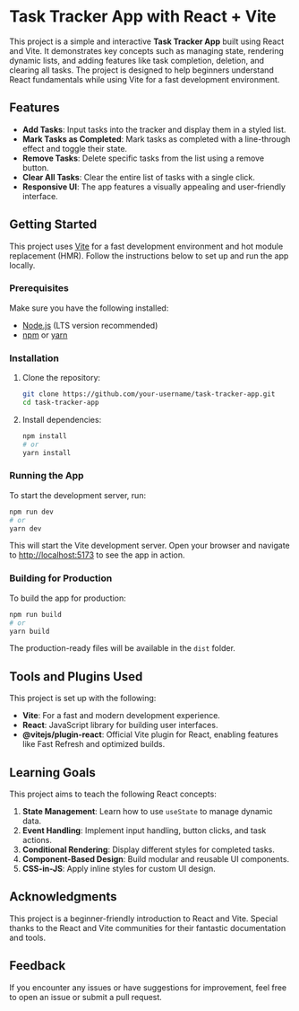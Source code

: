 # Task Tracker App with React + Vite

This project is a simple and interactive **Task Tracker App** built using React and Vite. It demonstrates key concepts such as managing state, rendering dynamic lists, and adding features like task completion, deletion, and clearing all tasks. The project is designed to help beginners understand React fundamentals while using Vite for a fast development environment.

## Features

- **Add Tasks**: Input tasks into the tracker and display them in a styled list.
- **Mark Tasks as Completed**: Mark tasks as completed with a line-through effect and toggle their state.
- **Remove Tasks**: Delete specific tasks from the list using a remove button.
- **Clear All Tasks**: Clear the entire list of tasks with a single click.
- **Responsive UI**: The app features a visually appealing and user-friendly interface.

## Getting Started

This project uses [Vite](https://vitejs.dev/) for a fast development environment and hot module replacement (HMR). Follow the instructions below to set up and run the app locally.

### Prerequisites

Make sure you have the following installed:

- [Node.js](https://nodejs.org/) (LTS version recommended)
- [npm](https://www.npmjs.com/) or [yarn](https://yarnpkg.com/)

### Installation

1. Clone the repository:
   ```bash
   git clone https://github.com/your-username/task-tracker-app.git
   cd task-tracker-app
   ```

2. Install dependencies:
   ```bash
   npm install
   # or
   yarn install
   ```

### Running the App

To start the development server, run:

```bash
npm run dev
# or
yarn dev
```

This will start the Vite development server. Open your browser and navigate to [http://localhost:5173](http://localhost:5173) to see the app in action.

### Building for Production

To build the app for production:

```bash
npm run build
# or
yarn build
```

The production-ready files will be available in the `dist` folder.

## Tools and Plugins Used

This project is set up with the following:

- **Vite**: For a fast and modern development experience.
- **React**: JavaScript library for building user interfaces.
- **@vitejs/plugin-react**: Official Vite plugin for React, enabling features like Fast Refresh and optimized builds.

## Learning Goals

This project aims to teach the following React concepts:

1. **State Management**: Learn how to use `useState` to manage dynamic data.
2. **Event Handling**: Implement input handling, button clicks, and task actions.
3. **Conditional Rendering**: Display different styles for completed tasks.
4. **Component-Based Design**: Build modular and reusable UI components.
5. **CSS-in-JS**: Apply inline styles for custom UI design.

## Acknowledgments

This project is a beginner-friendly introduction to React and Vite. Special thanks to the React and Vite communities for their fantastic documentation and tools.

## Feedback

If you encounter any issues or have suggestions for improvement, feel free to open an issue or submit a pull request.

